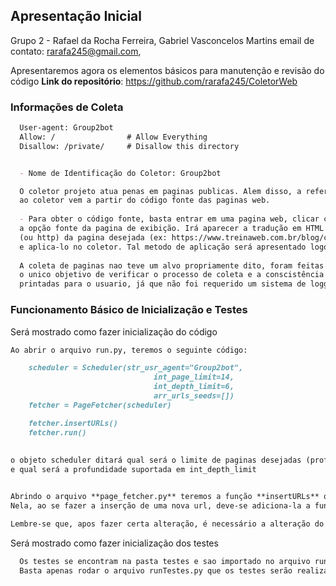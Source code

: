 ## Apresentação Inicial

Grupo 2 - Rafael da Rocha Ferreira, Gabriel Vasconcelos Martins
email de contato: rarafa245@gmail.com, 

Apresentaremos agora os elementos básicos para manutenção e revisão do código
**Link do repositório**: https://github.com/rarafa245/ColetorWeb

### Informações de Coleta

```markdown
  User-agent: Group2bot
  Allow: /                # Allow Everything 
  Disallow: /private/     # Disallow this directory
```

```markdown

  - Nome de Identificação do Coletor: Group2bot

  O coletor projeto atua penas em paginas publicas. Alem disso, a referencia para coletas apresentadas
  ao coletor vem a partir do código fonte das paginas web.
  
  - Para obter o código fonte, basta entrar em uma pagina web, clicar com o botão direito do mouse e selecionar
  a opção fonte da pagina de exibição. Irá aparecer a tradução em HTML da pagina desejada, basta copiar o link https
  (ou http) da pagina desejada (ex: https://www.treinaweb.com.br/blog/criando-paginas-para-repositorios-com-o-github-pages/)
  e aplica-lo no coletor. Tal metodo de aplicação será apresentado logo a baixo
  
  A coleta de paginas nao teve um alvo propriamente dito, foram feitas verias coletas de paginas diferentes e aleatorias com
  o unico objetivo de verificar o processo de coleta e a conscistência do coletor. Alem disso, tais coletas nao foram salvas, apenas
  printadas para o usuario, já que não foi requerido um sistema de logger ou armazenamento.

```


### Funcionamento Básico de Inicialização e Testes

Será mostrado como fazer inicialização do código

```markdown
Ao abrir o arquivo run.py, teremos o seguinte código:

    scheduler = Scheduler(str_usr_agent="Group2bot",
                                int_page_limit=14,
                                int_depth_limit=6,
                                arr_urls_seeds=[])
    fetcher = PageFetcher(scheduler)

    fetcher.insertURLs()
    fetcher.run()
    
    
o objeto scheduler ditará qual será o limite de paginas desejadas (profundidade 1) no argumento int_page_limit
e qual será a profundidade suportada em int_depth_limit


Abrindo o arquivo **page_fetcher.py** teremos a função **insertURLs** que é o local de agregação das urls desejadas.
Nela, ao se fazer a inserção de uma nova url, deve-se adiciona-la a funcao e adicionar a variavel no vetor **arr_urls**

Lembre-se que, apos fazer certa alteração, é necessário a alteração do objeto scheduler (codigo acima)
```

Será mostrado como fazer inicialização dos testes
```markdown
  Os testes se encontram na pasta testes e sao importado no arquivo runTestes.py
  Basta apenas rodar o arquivo runTestes.py que os testes serão realizados
```
